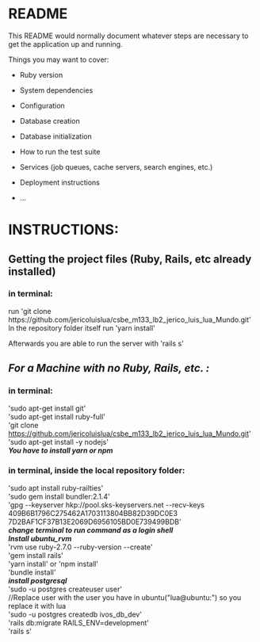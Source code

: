 # README

This README would normally document whatever steps are necessary to get the
application up and running.

Things you may want to cover:

* Ruby version

* System dependencies

* Configuration

* Database creation

* Database initialization

* How to run the test suite

* Services (job queues, cache servers, search engines, etc.)

* Deployment instructions

* ...

<h1>INSTRUCTIONS:</h1>

<h2>Getting the project files (Ruby, Rails, etc already installed)</h2>
<h3>in terminal:</h3>
run 'git clone https://github.com/jericoluislua/csbe_m133_lb2_jerico_luis_lua_Mundo.git'
<br/>
In the repository folder itself run 'yarn install'

Afterwards you are able to run the server with 'rails s'



<h2><i><b>For a Machine with no Ruby, Rails, etc. :</b></i></h2>
<h3>in terminal:</h3>

'sudo apt-get install git'
<br/>
'sudo apt-get install ruby-full'
<br/>
'git clone https://github.com/jericoluislua/csbe_m133_lb2_jerico_luis_lua_Mundo.git'
<br/>
'sudo apt-get install -y nodejs'
<br/>
<i><b>You have to install yarn or npm</b></i>
<br/>
<h3>in terminal, inside the local repository folder:</h3>

'sudo apt install ruby-railties'
<br/>
'sudo gem install bundler:2.1.4'
<br/>
'gpg --keyserver hkp://pool.sks-keyservers.net --recv-keys 409B6B1796C275462A1703113804BB82D39DC0E3 7D2BAF1CF37B13E2069D6956105BD0E739499BDB'
<br/>
<i><b>change terminal to run command as a login shell</b></i>
<br/>
<i><b>Install ubuntu_rvm</b></i>
<br/>
'rvm use ruby-2.7.0 --ruby-version --create'
<br/>
'gem install rails'
<br/>
'yarn install' or 'npm install'
<br/>
'bundle install'
<br/>
<i><b>install postgresql</b></i>
<br/>
'sudo -u postgres createuser user'
<br/>
//Replace user with the user you have in ubuntu("lua@ubuntu:") so you replace it with lua
<br/>
'sudo -u postgres createdb ivos_db_dev'
<br/>
'rails db:migrate RAILS_ENV=development'
<br/>
'rails s'
